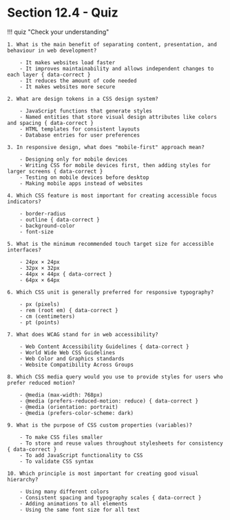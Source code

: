 # Section 12.4 - Quiz

!!! quiz "Check your understanding"

    1. What is the main benefit of separating content, presentation, and behaviour in web development?

        - It makes websites load faster
        - It improves maintainability and allows independent changes to each layer { data-correct }
        - It reduces the amount of code needed
        - It makes websites more secure

    2. What are design tokens in a CSS design system?

        - JavaScript functions that generate styles
        - Named entities that store visual design attributes like colors and spacing { data-correct }
        - HTML templates for consistent layouts
        - Database entries for user preferences

    3. In responsive design, what does "mobile-first" approach mean?

        - Designing only for mobile devices
        - Writing CSS for mobile devices first, then adding styles for larger screens { data-correct }
        - Testing on mobile devices before desktop
        - Making mobile apps instead of websites

    4. Which CSS feature is most important for creating accessible focus indicators?

        - border-radius
        - outline { data-correct }
        - background-color
        - font-size

    5. What is the minimum recommended touch target size for accessible interfaces?

        - 24px × 24px
        - 32px × 32px
        - 44px × 44px { data-correct }
        - 64px × 64px

    6. Which CSS unit is generally preferred for responsive typography?

        - px (pixels)
        - rem (root em) { data-correct }
        - cm (centimeters)
        - pt (points)

    7. What does WCAG stand for in web accessibility?

        - Web Content Accessibility Guidelines { data-correct }
        - World Wide Web CSS Guidelines
        - Web Color and Graphics standards
        - Website Compatibility Across Groups

    8. Which CSS media query would you use to provide styles for users who prefer reduced motion?

        - @media (max-width: 768px)
        - @media (prefers-reduced-motion: reduce) { data-correct }
        - @media (orientation: portrait)
        - @media (prefers-color-scheme: dark)

    9. What is the purpose of CSS custom properties (variables)?

        - To make CSS files smaller
        - To store and reuse values throughout stylesheets for consistency { data-correct }
        - To add JavaScript functionality to CSS
        - To validate CSS syntax

    10. Which principle is most important for creating good visual hierarchy?

        - Using many different colors
        - Consistent spacing and typography scales { data-correct }
        - Adding animations to all elements
        - Using the same font size for all text

